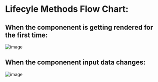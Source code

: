 # Lifecyle Methods Flow Chart:

## When the componenent is getting rendered for the first time: 

![image](https://github.com/user-attachments/assets/30798358-1074-4b70-b7ad-af5499cce854)


## When the componenent input data changes: 

![image](https://github.com/user-attachments/assets/951eabbe-d65f-43b9-86de-5d60a8cf8aa3)
